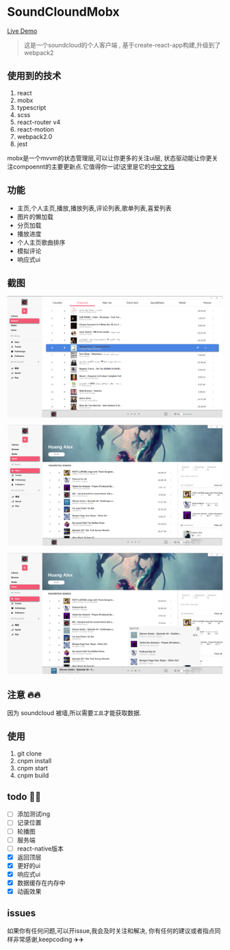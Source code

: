 # SoundCloundMobx

[Live Demo](https://build-gnyhzuzaht.now.sh)

> 这是一个soundcloud的个人客户端 , 基于create-react-app构建,升级到了webpack2

## 使用到的技术
1. react
2. mobx 
3. typescript
4. scss
5. react-router v4
6. react-motion
7. webpack2.0
8. jest

mobx是一个mvvm的状态管理层,可以让你更多的关注ui层,
状态驱动能让你更关注compoennt的主要更新点.它值得你一试!这里是它的[中文文档](http://cn.mobx.js.org/)

## 功能

 - 主页,个人主页,播放,播放列表,评论列表,歌单列表,喜爱列表
 - 图片的懒加载
 - 分页加载
 - 播放进度
 - 个人主页歌曲排序
 - 模拟评论
 - 响应式ui


## 截图

![screen1](/screens/screen1.png)

![screen2](/screens/screen2.png)

![screen3](/screens/screen3.png)


## 注意 🔥🔥

 因为 soundcloud 被墙,所以需要`工具`才能获取数据.


## 使用
1. git clone
2. cnpm install
3. cnpm start
4. cnpm build

## todo 📇📇
- [ ] 添加测试ing
- [ ] 记录位置
- [ ] 轮播图
- [ ] 服务端
- [ ] react-native版本
- [x] 返回顶层
- [x] 更好的ui
- [x] 响应式ui
- [x] 数据缓存在内存中
- [x] 动画效果

## issues

如果你有任何问题,可以开issue,我会及时关注和解决,
你有任何的建议或者指点同样非常感谢,keepcoding  ✈️✈️
